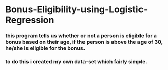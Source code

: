 ﻿# Bonus-Eligibility-using-Logistic-Regression
### this program tells us whether or not a person is eligible for a bonus based on their age, if the person is above the age of 30, he/she is eligible for the bonus.
### to do this i created my own data-set which fairly simple.
